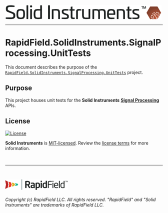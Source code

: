 <!--
Copyright (c) RapidField LLC. Licensed under the MIT License. See LICENSE.txt in the project root for license information.
-->

[![Solid Instruments](../../SolidInstruments.Logo.Color.Transparent.500w.png)](../../README.md)
- - -

# RapidField.SolidInstruments.SignalProcessing.UnitTests

This document describes the purpose of the [`RapidField.SolidInstruments.SignalProcessing.UnitTests`]() project.

## Purpose

This project houses unit tests for the **Solid Instruments** [**Signal Processing**](../../src/RapidField.SolidInstruments.SignalProcessing/README.md) APIs.

## License

[![License](https://img.shields.io/github/license/rapidfield/solid-instruments?style=flat&color=lightseagreen&label=license&logo=open-access&logoColor=lightgrey)](../../LICENSE.txt)

**Solid Instruments** is [MIT-licensed](https://en.wikipedia.org/wiki/MIT_License). Review the [license terms](../../LICENSE.txt) for more information.

<br />

- - -

<br />

[![RapidField](../../RapidField.Logo.Color.Black.Transparent.200w.png)](https://www.rapidfield.com)

###### Copyright (c) RapidField LLC. All rights reserved. "RapidField" and "Solid Instruments" are trademarks of RapidField LLC.